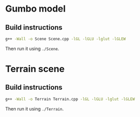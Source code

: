 # Gumbo model

## Build instructions

```bash
g++ -Wall -o Scene Scene.cpp -lGL -lGLU -lglut -lGLEW
```

Then run it using `./Scene`.

# Terrain scene

## Build instructions

```bash
g++ -Wall -o Terrain Terrain.cpp -lGL -lGLU -lglut -lGLEW
```

Then run it using `./Terrain`.
